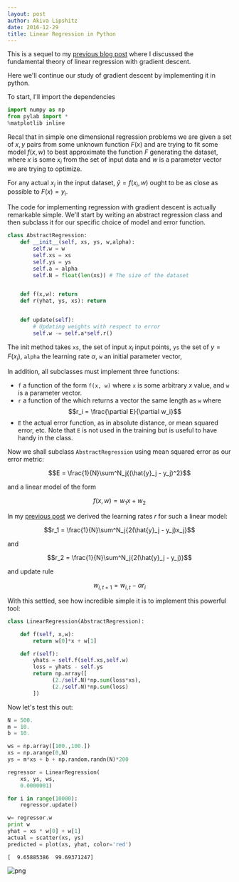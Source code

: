 ```yaml
---
layout: post
author: Akiva Lipshitz
date: 2016-12-29
title: Linear Regression in Python
---
```


This is a sequel to my [previous blog post](http://theideasmith.github.io/2016/12/19/An-Introduction-To-The-Theory-Of-Numerical-Optimization.html) where I discussed the fundamental theory of linear regression with gradient descent.

Here we'll continue our study of gradient descent by implementing it in python.

To start, I'll import the dependencies


```python
import numpy as np
from pylab import *
%matplotlib inline
```

Recal that in simple one dimensional regression problems we are given a set of $x,y$ pairs from some unknown function $F(x)$ and are trying to fit some model $f(x,w)$ to best approximate the function $F$ generating the dataset, where $x$ is some $x_i$ from the set of input data and $w$ is a parameter vector we are trying to optimize.

For any actual $x_i$ in the input dataset, $\hat{y} = f(x_i, w)$ ought to be as close as possible to $F(x)=y_i$.

The code for implementing regression with gradient descent is actually remarkable simple.
We'll start by writing an abstract regression class and then subclass it for our specific choice of model and error function.


```python
class AbstractRegression:
    def __init__(self, xs, ys, w,alpha):
        self.w = w
        self.xs = xs
        self.ys = ys
        self.a = alpha
        self.N = float(len(xs)) # The size of the dataset


    def f(x,w): return
    def r(yhat, ys, xs): return


    def update(self):        
        # Updating weights with respect to error
        self.w -= self.a*self.r()

```

The init method takes `xs`, the set of input $x_i$ input points, `ys` the set of $y=F(x_i)$, `alpha` the learning rate $\alpha$, `w` an initial parameter vector,

In addition, all subclasses must implement three functions:

- `f` a function of the form `f(x, w)` where `x` is some arbitrary $x$ value, and `w` is a parameter vector.
- `r` a function of the which returns a vector the same length as `w` where $$r_i = \frac{\partial E}{\partial w_i}$$
- `E` the actual error function, as in absolute distance, or mean squared error, etc. Note that `E` is not used in the training but is useful to have handy in the class.

Now we shall subclass `AbstractRegression` using mean squared error as our error metric:

$$E = \frac{1}{N}\sum^N_j{(\hat{y}_j - y_j)^2}$$

and a linear model of the form

$$f(x, w) = w_1x+w_2$$

In my [previous post](http://theideasmith.github.io/2016/12/19/An-Introduction-To-The-Theory-Of-Numerical-Optimization.html) we derived the learning rates $r$ for such a linear model:

$$r_1 = \frac{1}{N}\sum^N_j{2(\hat{y}_j - y_j)x_j}$$

and

$$r_2 = \frac{1}{N}\sum^N_j{2(\hat{y}_j - y_j)}$$

and update rule

$$w_{i, t+1} = w_{i,t} - \alpha r_i$$

With this settled, see how incredible simple it is to implement this powerful tool:



```python
class LinearRegression(AbstractRegression):

    def f(self, x,w):
        return w[0]*x + w[1]

    def r(self):
        yhats = self.f(self.xs,self.w)
        loss = yhats - self.ys
        return np.array([
              (2./self.N)*np.sum(loss*xs),
              (2./self.N)*np.sum(loss)  
        ])
```

Now let's test this out:


```python
N = 500.
m = 10.
b = 10.

ws = np.array([100.,100.])
xs = np.arange(0,N)
ys = m*xs + b + np.random.randn(N)*200

regressor = LinearRegression(
    xs, ys, ws,
    0.0000001)

for i in range(10000):
    regressor.update()

w= regressor.w
print w
yhat = xs * w[0] + w[1]
actual = scatter(xs, ys)
predicted = plot(xs, yhat, color='red')
```
    [  9.65885386  99.69371247]

![png]({{site.url}}/images/Regression_files/Regression_7_2.png)



```python

```
